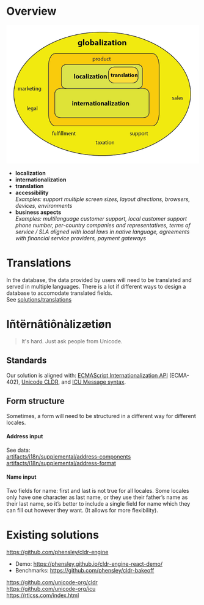 # Overview
![](/static/g11n-diagram.png)
- **localization**
- **internationalization**
- **translation**
- **accessibility**  
_Examples: support multiple screen sizes, layout directions, browsers, devices, environments_
- **business aspects**  
_Examples: multilanguage customer support, local customer support phone number, per-country companies and representatives, terms of service / SLA aligned with local laws in native language, agreements with financial service providers, payment gateways_

# Translations
In the database, the data provided by users will need to be translated and served in multiple languages.
There is a lot if different ways to design a database to accomodate translated fields.  
See [solutions/translations](./translations.md)

# Iñtërnâtiônàlizætiøn
> It's hard. Just ask people from Unicode.  

## Standards
Our solution is aligned with: [ECMAScript Internationalization API](http://www.ecma-international.org/ecma-402/1.0/) (ECMA-402), [Unicode CLDR](http://cldr.unicode.org/), and [ICU Message syntax](http://userguide.icu-project.org/formatparse/messages).

## Form structure
Sometimes, a form will need to be structured in a different way for different locales. 

#### Address input
See data:  
[artifacts/i18n/supplemental/address-components](https://gitlab.com/dinify/artifacts/blob/master/i18n/supplemental/address-components.json)  
[artifacts/i18n/supplemental/address-format](https://gitlab.com/dinify/artifacts/blob/master/i18n/supplemental/address-format.json)

#### Name input
Two fields for name: first and last is not true for all locales. Some locales only have one character as last name, or they use their father’s name as their last name, so it’s better to include a single field for name which they can fill out however they want. (It allows for more flexibility).

# Existing solutions
https://github.com/phensley/cldr-engine  
* Demo: https://phensley.github.io/cldr-engine-react-demo/
* Benchmarks: https://github.com/phensley/cldr-bakeoff  

https://github.com/unicode-org/cldr  
https://github.com/unicode-org/icu  
https://rtlcss.com/index.html  
